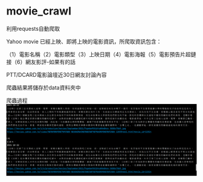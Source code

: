 # movie_crawl
利用requests自動爬取

Yahoo movie 已經上映、即將上映的電影資訊，所爬取資訊包含：

（1）電影名稱（2）電影類型（3）上映日期（4）電影海報（5）電影預告片超鏈接（6）網友影評-如果有的話

PTT/DCARD電影論壇近30日網友討論內容

爬蟲結果將儲存於data資料夾中




爬蟲過程![爬蟲過程](https://github.com/ortonrocks/movie_crawl/blob/main/crawl_result.png)



